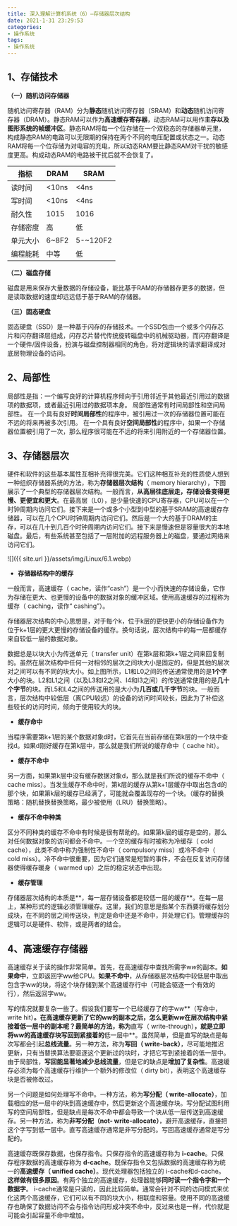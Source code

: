 ```yaml
---
title: 深入理解计算机系统（6）—存储器层次结构
date: 2021-1-31 23:29:53
categories:
- 操作系统
tags:
- 操作系统
---
```


## 1、存储技术

**（一）随机访问存储器**

 随机访问寄存器（RAM）分为**静态**随机访问寄存器（SRAM）和**动态**随机访问寄存器（DRAM）。静态RAM可以作为**高速缓存寄存器**，动态RAM可以用作**主存以及图形系统的帧缓冲区**。静态RAM将每一个位存储在一个双稳态的存储器单元里，构成静态RAM的电路可以无限期的保持在两个不同的电压配置或状态之一。动态RAM将每一个位存储为对电容的充电，所以动态RAM要比静态RAM对干扰的敏感度更高。构成动态RAM的电路被干扰后就不会恢复了。

| 指标     | DRAM  | SRAM     |
| -------- | ----- | -------- |
| 读时间   | <10ns | <4ns     |
| 写时间   | <10ns | <4ns     |
| 耐久性   | 1015  | 1016     |
| 存储密度 | 高    | 低       |
| 单元大小 | 6~8F2 | 5-~120F2 |
| 编程能耗 | 中等  | 低       |

**（二）磁盘存储**

磁盘是用来保存大量数据的存储设备，能比基于RAM的存储器存更多的数据，但是读取数据的速度却远远低于基于RAM的存储器。

**（三）固态硬盘**

固态硬盘（SSD）是一种基于闪存的存储技术。一个SSD包由一个或多个闪存芯片和闪存翻译层组成，闪存芯片替代传统旋转磁盘中的机械驱动器，而闪存翻译是一个硬件/固件设备，扮演与磁盘控制器相同的角色，将对逻辑块的请求翻译成对底层物理设备的访问。

## 2、局部性

局部性是指：一个编写良好的计算机程序倾向于引用邻近于其他最近引用过的数据项的数据项，或者最近引用过的数据项本身。
局部性通常有时间局部性和空间局部性。
在一个具有良好**时间局部性**的程序中，被引用过一次的存储器位置可能在不远的将来再被多次引用。
在一个具有良好**空间局部性**的程序中，如果一个存储器位置被引用了一次，那么程序很可能在不远的将来引用附近的一个存储器位置。

## 3、存储器层次

硬件和软件的这些基本属性互相补充得很完美。它们这种相互补充的性质使人想到一种组织存储器系统的方法，称为**存储器层次结构**（ memory hierarchy），下图展示了一个典型的存储器层次结构。一般而言，**从高层往底层走，存储设备变得更慢、更便宜和更大**。在最高层（L0），是少量快速的CPU寄存器，CPU可以在一个时钟周期内访问它们。接下来是一个或多个小型到中型的基于SRAM的高速缓存存储器，可以在几个CPU时钟周期内访问它们。然后是一个大的基于DRAM的主存，可以在几十到几百个时钟周期内访问它们。接下来是慢速但是容量很大的本地磁盘。最后，有些系统甚至包括了一层附加的远程服务器上的磁盘，要通过网络来访问它们。

![]({{ site.url }}/assets/img/Linux/6.1.webp)

- **存储器结构中的缓存**

一般而言，高速缓存（ cache，读作“cash”）是一个小而快速的存储设备，它作为存储在更大、也更慢的设备中的数据对象的缓冲区域。使用高速缓存的过程称为缓存（ caching，读作“ cashing”）。

存储器层次结构的中心思想是，对于每个k，位于k层的更快更小的存储设备作为位于k+1层的更大更慢的存储设备的缓存。换句话说，层次结构中的每一层都缓存来自较低一层的数据对象。

数据总是以块大小为传送单元（ transfer unit）在第k层和第k+1层之间来回复制的。虽然在层次结构中任何一对相邻的层次之间块大小是固定的，但是其他的层次对之间可以有不同的块大小。如上图所示，L1和L0之间的传送通常使用的是**1个字**大小的块。L2和L1之间（以及L3和I2之间、I4和I3之间）的传送通常使用的是**几十个字节**的块。而L5和L4之间的传送用的是大小为**几百或几千字节**的块。一般而言，层次结构中较低层（离CPU较远）的设备的访问时间较长，因此为了补偿这些较长的访问时间，倾向于使用较大的块。

- **缓存命中**

当程序需要第k+1层的某个数据对象d时，它首先在当前存储在第k层的一个块中查找d。如果d刚好缓存在第k层中，那么就是我们所说的缓存命中（ cache hit）。

- **缓存不命中**

另一方面，如果第k层中没有缓存数据对象d，那么就是我们所说的缓存不命中（ cache miss）。当发生缓存不命中时，第k层的缓存从第k+1层缓存中取出包含d的那个块，如果第k层的缓存已经满了，可能就会覆盖现存的一个块。（缓存的替换策略：随机替换替换策略，最少被使用（LRU）替换策略）。

- **缓存不命中种类**

区分不同种类的缓存不命中有时候是很有帮助的。如果第k层的缓存是空的，那么对任何数据对象的访问都会不命中。一个空的缓存有时被称为冷缓存（ cold cache），此类不命中称为强制性不命中（ compulsory miss）或冷不命中（ cold miss）。冷不命中很重要，因为它们通常是短暂的事件，不会在反复访问存储器使得缓存暖身（ warmed up）之后的稳定状态中出现。

- **缓存管理**

存储器层次结构的本质是**，每一层存储设备都是较低一层的缓存**。在每一层上，某种形式的逻辑必须管理缓存。这里，我们的意思是指某个东西要将缓存划分成块，在不同的层之间传送块，判定是命中还是不命中，并处理它们。管理缓存的逻辑可以是硬件、软件，或是两者的结合。

## 4、高速缓存存储器

高速缓存关于读的操作非常简单。首先，在高速缓存中查找所需字w*w*的副本。**如果命中**，立即返回字w*w*给CPU。**如果不命中**，从存储器层次结构中较低层中取出包含字w*w*的块，将这个块存储到某个高速缓存行中（可能会驱逐一个有效的行），然后返回字w*w*。

写的情况就要复杂一些了。假设我们要写一个已经缓存了的字w*w***（写命中， write hit）**。在高速缓存更新了它的w*w*的副本之后，怎么更新w*w*在层次结构中紧接着低一层中的副本呢？最简单的方法，称为**直写（ write-through）**，就是立即将w*w*的高速缓存块写回到紧接着的**低一层中**。虽然简单，但是直写的缺点是每次写都会引起**总线流量**。另一种方法，称为**写回（ write-back）**，尽可能地推迟更新，只有当替换算法要驱逐这个更新过的块时，才把它写到紧接着的低一层中。由于局部性，**写回能显著地减少总线流量**，但是它的缺点是**增加了复杂性**。高速缓存必须为每个高速缓存行维护一个额外的修改位（ dirty bit），表明这个高速缓存块是否被修改过。

另一个问题是如何处理写不命中。一种方法，称为**写分配（ write-allocate）**，加载相应的低一层中的块到高速缓存中，然后更新这个高速缓存块。写分配试图利用写的空间局部性，但是缺点是每次不命中都会导致一个块从低一层传送到高速缓存。另一种方法，称为**非写分配（not- write-allocate）**，避开高速缓存，直接把这个字写到低一层中。直写高速缓存通常是非写分配的。写回高速缓存通常是写分配的。

高速缓存既保存数据，也保存指令。只保存指令的高速缓存称为 **i-cache**。只保存程序数据的高速缓存称为 **d-cache**。既保存指令又包括数据的高速缓存称为统一的**高速缓存（ unified cache）**。现代处理器包括独立的 i-cache和d-cache。**这样做有很多原因**。有两个独立的高速缓存，处理器能够**同时读一个指令字和一个数据字**。 i-cache通常是只读的，因此比较简单。通常会针对不同的访问模式来优化这两个高速缓存，它们可以有不同的块大小，相联度和容量。使用不同的高速缓存也确保了数据访问不会与指令访问形成冲突不命中，反过来也是一样，代价就是可能会引起容量不命中增加。
